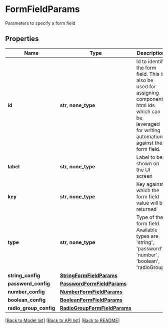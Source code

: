 # FormFieldParams

Parameters to specify a form field

## Properties
Name | Type | Description | Notes
------------ | ------------- | ------------- | -------------
**id** | **str, none_type** | Id to identify the form field. This is also be used for assigning component html ids which can be leveraged for writing automation against the form field. | [optional] 
**label** | **str, none_type** | Label to be shown on the UI screen | [optional] 
**key** | **str, none_type** | Key against which the form field value will be returned | [optional] 
**type** | **str, none_type** | Type of the form field. Available types are &#39;string&#39;, &#39;password&#39;, &#39;number&#39;, &#39;boolean&#39;, &#39;radioGroup&#39; | [optional] 
**string_config** | [**StringFormFieldParams**](StringFormFieldParams.md) |  | [optional] 
**password_config** | [**PasswordFormFieldParams**](PasswordFormFieldParams.md) |  | [optional] 
**number_config** | [**NumberFormFieldParams**](NumberFormFieldParams.md) |  | [optional] 
**boolean_config** | [**BooleanFormFieldParams**](BooleanFormFieldParams.md) |  | [optional] 
**radio_group_config** | [**RadioGroupFormFieldParams**](RadioGroupFormFieldParams.md) |  | [optional] 

[[Back to Model list]](../README.md#documentation-for-models) [[Back to API list]](../README.md#documentation-for-api-endpoints) [[Back to README]](../README.md)


